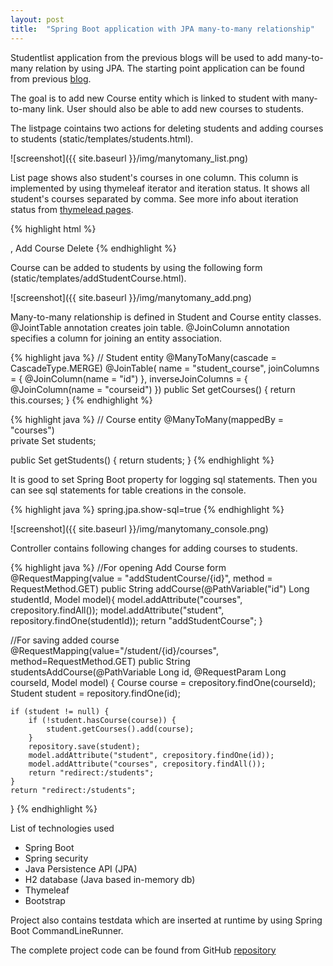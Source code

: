 ```yaml
---
layout: post
title:  "Spring Boot application with JPA many-to-many relationship"
---
```

Studentlist application from the previous blogs will be used to add many-to-many relation by using JPA. The starting point application can be found from previous [blog](/2016-06-16-crudboot-security).

The goal is to add new Course entity which is linked to student with many-to-many link. User should also be able to add new courses to students.

The listpage cointains two actions for deleting students and adding courses to students (static/templates/students.html).

![screenshot]({{ site.baseurl }}/img/manytomany_list.png)

List page shows also student's courses in one column. This column is implemented by using thymeleaf iterator and iteration status. It shows all student's courses separated by comma. See more info about iteration status from [thymelead pages](http://www.thymeleaf.org/doc/tutorials/2.1/usingthymeleaf.html#keeping-iteration-status).

{% highlight html %}
<tr th:each = "student : ${students}">
    <td th:text="${student.firstName} + ' ' + ${student.lastName}"></td>
    <td th:text="${student.email}"></td>
    <td th:text="${student.department}"></td>
    <td>
        <span th:each="course,iterStat : ${student.courses}">
        <span th:text="${course.name}"/><th:block th:if="${!iterStat.last}">,</th:block>
        </span>    		
    </td>
    <td>
        <a th:href="@{/addStudentCourse/{id}(id=${student.id})}" class="btn btn-success btn-xs">Add Course</a>
        <a th:href="@{/delete/{id}(id=${student.id})}" class="btn btn-danger btn-xs">Delete</a>
    </td>
</tr>
{% endhighlight %}

Course can be added to students by using the following form (static/templates/addStudentCourse.html).

![screenshot]({{ site.baseurl }}/img/manytomany_add.png)

Many-to-many relationship is defined in Student and Course entity classes. @JointTable annotation creates join table. @JoinColumn annotation specifies a column for joining an entity association.

{% highlight java %}
// Student entity
@ManyToMany(cascade = CascadeType.MERGE)
@JoinTable(
    name = "student_course", 
    joinColumns = { @JoinColumn(name = "id") }, 
    inverseJoinColumns = { @JoinColumn(name = "courseid") })
public Set<Course> getCourses() {
    return this.courses;
}
{% endhighlight %}

{% highlight java %}
// Course entity
@ManyToMany(mappedBy = "courses")    
private Set<Student> students;  
    
public Set<Student> getStudents() {
    return students;
}
{% endhighlight %}

It is good to set Spring Boot property for logging sql statements. Then you can see sql statements for table creations in the console.

{% highlight java %}
spring.jpa.show-sql=true
{% endhighlight %}

![screenshot]({{ site.baseurl }}/img/manytomany_console.png)

Controller contains following changes for adding courses to students.

{% highlight java %}
//For opening Add Course form
@RequestMapping(value = "addStudentCourse/{id}", method = RequestMethod.GET)
public String addCourse(@PathVariable("id") Long studentId, Model model){
    model.addAttribute("courses", crepository.findAll());
	model.addAttribute("student", repository.findOne(studentId));
    return "addStudentCourse";
}
    
//For saving added course
@RequestMapping(value="/student/{id}/courses", method=RequestMethod.GET)
public String studentsAddCourse(@PathVariable Long id, @RequestParam Long courseId, Model model) {
	Course course = crepository.findOne(courseId);
	Student student = repository.findOne(id);

	if (student != null) {
		if (!student.hasCourse(course)) {
			student.getCourses().add(course);
		}
		repository.save(student);
		model.addAttribute("student", crepository.findOne(id));
		model.addAttribute("courses", crepository.findAll());
		return "redirect:/students";
	}
	return "redirect:/students";
} 
{% endhighlight %}

List of technologies used


- Spring Boot
- Spring security
- Java Persistence API (JPA)
- H2 database (Java based in-memory db)
- Thymeleaf
- Bootstrap


Project also contains testdata which are inserted at runtime by using Spring Boot CommandLineRunner.

The complete project code can be found from GitHub [repository](https://github.com/juhahinkula/StudentCourseList.git)

